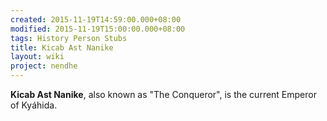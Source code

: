 ```yaml
---
created: 2015-11-19T14:59:00.000+08:00
modified: 2015-11-19T15:00:00.000+08:00
tags: History Person Stubs
title: Kicab Ast Nanike
layout: wiki
project: nendhe
---
```


**Kicab Ast Nanike**, also known as "The Conqueror", is the current Emperor of Kyáhida.